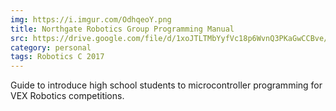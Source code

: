 ```yaml
---
img: https://i.imgur.com/OdhqeoY.png
title: Northgate Robotics Group Programming Manual
src: https://drive.google.com/file/d/1xoJTLTMbYyfVc18p6WvnQ3PKaGwCCBve/view?usp=sharing
category: personal
tags: Robotics C 2017
---
```

Guide to introduce high school students to microcontroller
programming for VEX Robotics competitions.